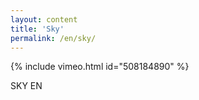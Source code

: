 ```yaml
---
layout: content
title: 'Sky'
permalink: /en/sky/
---
```

{% include vimeo.html id="508184890" %}

SKY EN

